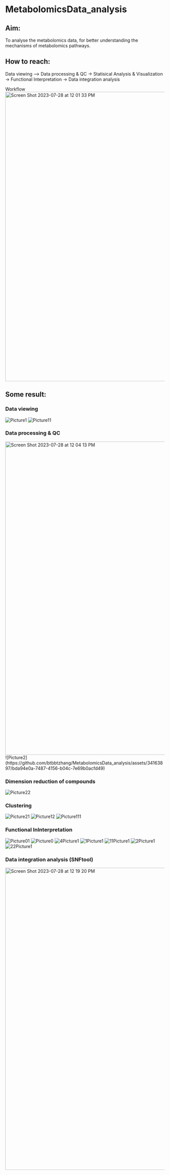 # MetabolomicsData_analysis


## Aim:
To analyse the metabolomics data, for better understanding the mechanisms of metabolomics pathways.

## How to reach:
Data viewing –> Data processing & QC -> Statisical Analysis & Visualization -> Functional Interpretation -> Data integration analysis  

Workflow  
<img width="912" alt="Screen Shot 2023-07-28 at 12 01 33 PM" src="https://github.com/btbbtzhang/MetabolomicsData_analysis/assets/34163897/78efdcd4-68e3-4cd0-b0d4-ab2ad8579bfa">


## Some result:
### Data viewing  
![Picture1](https://github.com/btbbtzhang/MetabolomicsData_analysis/assets/34163897/580019c9-f3e2-413b-b476-f9b915944e7e)
![Picture11](https://github.com/btbbtzhang/MetabolomicsData_analysis/assets/34163897/cef5dd99-2988-4005-aa42-1446ca1aac58)


### Data processing & QC  
<img width="987" alt="Screen Shot 2023-07-28 at 12 04 13 PM" src="https://github.com/btbbtzhang/MetabolomicsData_analysis/assets/34163897/610abc1f-ffc2-4f10-96ba-d1e5002894e6">
![Picture2](https://github.com/btbbtzhang/MetabolomicsData_analysis/assets/34163897/bda94e0a-7487-4156-b04c-7e69b0acfd49)   


### Dimension reduction of compounds    
![Picture22](https://github.com/btbbtzhang/MetabolomicsData_analysis/assets/34163897/33ed5408-4f0c-4407-bd33-ac1e0ac525e6)   




### Clustering  
![Picture21](https://github.com/btbbtzhang/MetabolomicsData_analysis/assets/34163897/173cca86-800e-4a9b-85a9-0458e81d507e)
![Picture12](https://github.com/btbbtzhang/MetabolomicsData_analysis/assets/34163897/3b79b44b-2c71-4c4b-b38a-791486c8ac88)
![Picture111](https://github.com/btbbtzhang/MetabolomicsData_analysis/assets/34163897/1ef368cb-2fef-4521-b10d-f74694239732)   





### Functional InInterpretation  
![Picture01](https://github.com/btbbtzhang/MetabolomicsData_analysis/assets/34163897/78df75f3-4e7e-48f1-a8ea-24c333e617c9)
![Picture0](https://github.com/btbbtzhang/MetabolomicsData_analysis/assets/34163897/8effe27f-7ca9-4404-9e4a-3566727f30a1)
![4Picture1](https://github.com/btbbtzhang/MetabolomicsData_analysis/assets/34163897/20c4c51d-d7bd-43bb-8c2e-eac215f97d3f)
![1Picture1](https://github.com/btbbtzhang/MetabolomicsData_analysis/assets/34163897/c45060c0-295c-453f-b208-32b06ba164e2)
![11Picture1](https://github.com/btbbtzhang/MetabolomicsData_analysis/assets/34163897/13deee19-162b-4670-8573-af2673d6190d)
![2Picture1](https://github.com/btbbtzhang/MetabolomicsData_analysis/assets/34163897/57680a82-8b8c-431f-8cfb-ab08fc24a482)
![22Picture1](https://github.com/btbbtzhang/MetabolomicsData_analysis/assets/34163897/d0beb0d2-7775-4199-8d12-9055c2b8166f)    




### Data integration analysis (SNFtool)  
<img width="952" alt="Screen Shot 2023-07-28 at 12 19 20 PM" src="https://github.com/btbbtzhang/MetabolomicsData_analysis/assets/34163897/3fdc6efe-0b59-4f2a-bd06-6c0f49c242d1">












